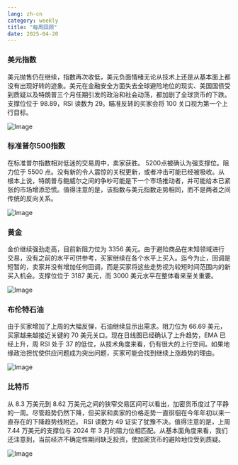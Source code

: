 ```yaml
---
lang: zh-cn
category: weekly
title: "每周回顾"
date: 2025-04-20
---
```


### 美元指数

美元抛售仍在继续，指数再次收低，美元负面情绪无论从技术上还是从基本面上都没有出现好转的迹象。美元在金融安全方面失去全球避险地位的现实、美国国债受到质疑以及特朗普三个月任期引发的政治和社会动荡，都加剧了全球货币的下跌。支撑位位于 98.89，RSI 读数为 29。瞄准反转的买家会将 100 关口视为第一个上行目标。 

![Image](https://markleighedu.github.io/img/Apr-2025/20-Apr-2025/usdindex.jpg)

### 标准普尔500指数

在标准普尔指数相对低迷的交易周中，卖家获胜。 5200点被确认为强支撑位。阻力位于 5500 点。没有新的令人震惊的关税更新，或者冲击可能已经被吸收。从根本上说，特朗普与鲍威尔之间的争吵可能是下一个市场推动者，并可能给本已紧张的市场增添恐慌。值得注意的是，该指数与美元指数走势相同，而不是两者之间传统的反向关系。

![Image](https://markleighedu.github.io/img/Apr-2025/20-Apr-2025/sp500.jpg)

### 黄金

金价继续强劲走高，目前新阻力位为 3356 美元。由于避险商品在未知领域进行交易，没有之前的水平可供参考，买家继续在各个水平上买入。迄今为止，回调是短暂的，卖家并没有增加任何回调，而是买家将这些走势视为较短时间范围内的新买入机会。支撑位位于 3187 美元，而 3000 美元水平在整体看来至关重要。

![Image](https://markleighedu.github.io/img/Apr-2025/20-Apr-2025/gold.jpg)

### 布伦特石油

由于买家增加了上周的大幅反弹，石油继续显示出需求。阻力位为 66.69 美元，买家越来越接近关键的 70 美元关口。现在日线图已经确认了上升趋势，EMA 已经上升，周 RSI 处于 37 的低位，从技术角度来看，仍有很大的上行空间。如果地缘政治担忧使供应问题成为突出问题，买家可能会找到继续上涨趋势的理由。 

![Image](https://markleighedu.github.io/img/Apr-2025/20-Apr-2025/brentoil.jpg)

### 比特币

从 8.3 万美元到 8.62 万美元之间的狭窄交易区间可以看出，加密货币度过了平静的一周。尽管趋势仍然下降，但买家和卖家的价格走势一直徘徊在今年年初以来一直存在的下降趋势线附近。 RSI 读数为 49 证实了犹豫不决。值得注意的是，上周 7.44 万美元的支撑位与 2024 年 3 月的阻力位相匹配。从基本面角度来看，我们还注意到，当前经济不确定性期间缺乏投资，使加密货币的避险地位受到质疑。

![Image](https://markleighedu.github.io/img/Apr-2025/20-Apr-2025/bitcoin.jpg)

